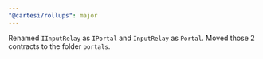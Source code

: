 ```yaml
---
"@cartesi/rollups": major
---
```


Renamed `IInputRelay` as `IPortal` and `InputRelay` as `Portal`.
Moved those 2 contracts to the folder `portals`.
